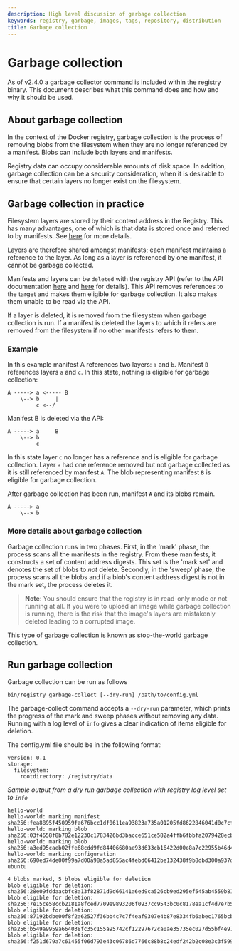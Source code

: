 ```yaml
---
description: High level discussion of garbage collection
keywords: registry, garbage, images, tags, repository, distribution
title: Garbage collection
---
```


# Garbage collection

As of v2.4.0 a garbage collector command is included within the registry binary.
This document describes what this command does and how and why it should be used.

## About garbage collection

In the context of the Docker registry, garbage collection is the process of
removing blobs from the filesystem when they are no longer referenced by a
manifest. Blobs can include both layers and manifests.

Registry data can occupy considerable amounts of disk space. In addition,
garbage collection can be a security consideration, when it is desirable to ensure
that certain layers no longer exist on the filesystem.

## Garbage collection in practice

Filesystem layers are stored by their content address in the Registry. This
has many advantages, one of which is that data is stored once and referred to by manifests.
See [here](compatibility.md#content-addressable-storage-cas) for more details.

Layers are therefore shared amongst manifests; each manifest maintains a reference
to the layer. As long as a layer is referenced by one manifest, it cannot be garbage
collected.

Manifests and layers can be `deleted` with the registry API (refer to the API
documentation [here](spec/api.md#deleting-a-layer) and
[here](spec/api.md#deleting-an-image) for details). This API removes references
to the target and makes them eligible for garbage collection. It also makes them
unable to be read via the API.

If a layer is deleted, it is removed from the filesystem when garbage collection
is run. If a manifest is deleted the layers to which it refers are removed from
the filesystem if no other manifests refers to them.


### Example

In this example manifest A references two layers: `a` and `b`. Manifest `B` references
layers `a` and `c`. In this state, nothing is eligible for garbage collection:

```
A -----> a <----- B
    \--> b     |
         c <--/
```

Manifest B is deleted via the API:

```
A -----> a     B
    \--> b
         c
```

In this state layer `c` no longer has a reference and is eligible for garbage
collection. Layer `a` had one reference removed but not garbage
collected as it is still referenced by manifest `A`. The blob representing
manifest `B` is eligible for garbage collection.

After garbage collection has been run, manifest `A` and its blobs remain.

```
A -----> a
    \--> b
```


### More details about garbage collection

Garbage collection runs in two phases. First, in the 'mark' phase, the process
scans all the manifests in the registry. From these manifests, it constructs a
set of content address digests. This set is the 'mark set' and denotes the set
of blobs to *not* delete. Secondly, in the 'sweep' phase, the process scans all
the blobs and if a blob's content address digest is not in the mark set, the
process deletes it.


> **Note**: You should ensure that the registry is in read-only mode or not running at
> all. If you were to upload an image while garbage collection is running, there is the
> risk that the image's layers are mistakenly deleted leading to a corrupted image.

This type of garbage collection is known as stop-the-world garbage collection.

## Run garbage collection

Garbage collection can be run as follows

`bin/registry garbage-collect [--dry-run] /path/to/config.yml`

The garbage-collect command accepts a `--dry-run` parameter, which prints the progress
of the mark and sweep phases without removing any data. Running with a log level of `info`
gives a clear indication of items eligible for deletion.

The config.yml file should be in the following format:

```
version: 0.1
storage:
  filesystem:
    rootdirectory: /registry/data
```

_Sample output from a dry run garbage collection with registry log level set to `info`_

```
hello-world
hello-world: marking manifest sha256:fea8895f450959fa676bcc1df0611ea93823a735a01205fd8622846041d0c7cf
hello-world: marking blob sha256:03f4658f8b782e12230c1783426bd3bacce651ce582a4ffb6fbbfa2079428ecb
hello-world: marking blob sha256:a3ed95caeb02ffe68cdd9fd84406680ae93d633cb16422d00e8a7c22955b46d4
hello-world: marking configuration sha256:690ed74de00f99a7d00a98a5ad855ac4febd66412be132438f9b8dbd300a937d
ubuntu

4 blobs marked, 5 blobs eligible for deletion
blob eligible for deletion: sha256:28e09fddaacbfc8a13f82871d9d66141a6ed9ca526cb9ed295ef545ab4559b81
blob eligible for deletion: sha256:7e15ce58ccb2181a8fced7709e9893206f0937cc9543bc0c8178ea1cf4d7e7b5
blob eligible for deletion: sha256:87192bdbe00f8f2a62527f36bb4c7c7f4eaf9307e4b87e8334fb6abec1765bcb
blob eligible for deletion: sha256:b549a9959a664038fc35c155a95742cf12297672ca0ae35735ec027d55bf4e97
blob eligible for deletion: sha256:f251d679a7c61455f06d793e43c06786d7766c88b8c24edf242b2c08e3c3f599
```
